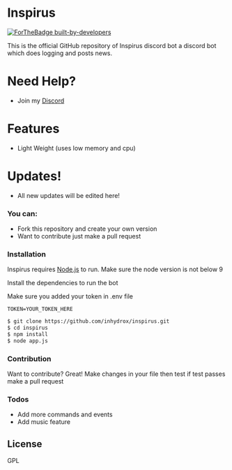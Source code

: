 # Inspirus

[![ForTheBadge built-by-developers](http://ForTheBadge.com/images/badges/built-by-developers.svg)]()

This is the official GitHub repository of Inspirus discord bot a discord bot which does logging and posts news.


# Need Help?
- Join my [Discord](https://discord.gg/xuu6ytN)

# Features

- Light Weight (uses low memory and cpu)

# Updates!

- All new updates will be edited here!

### You can:
  - Fork this repository and create your own version
  - Want  to contribute just make a pull request

### Installation

Inspirus requires [Node.js](https://nodejs.org/) to run. Make sure the node version is not below 9

Install the dependencies to run the bot

Make sure you added your token in .env file

```env
TOKEN=YOUR_TOKEN_HERE
```

```sh
$ git clone https://github.com/inhydrox/inspirus.git
$ cd inspirus
$ npm install 
$ node app.js
```

### Contribution

Want to contribute? Great!
Make changes in your file then test if test passes make a pull request


### Todos

 - Add more commands and events
 - Add music feature

License
-----
GPL
